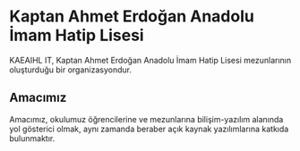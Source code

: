 # Kaptan Ahmet Erdoğan Anadolu İmam Hatip Lisesi

KAEAIHL IT, Kaptan Ahmet Erdoğan Anadolu İmam Hatip Lisesi mezunlarının
oluşturduğu bir organizasyondur.

## Amacımız
Amacımız, okulumuz öğrencilerine ve mezunlarına bilişim-yazılım
alanında yol gösterici olmak, aynı zamanda beraber açık kaynak yazılımlarına
katkıda bulunmaktır.
